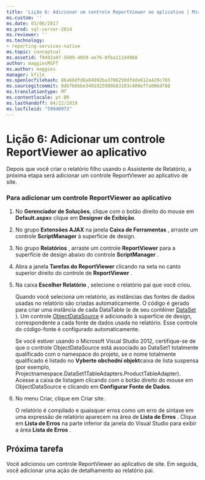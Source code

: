 ```yaml
---
title: 'Lição 6: Adicionar um controle ReportViewer ao aplicativo | Microsoft Docs'
ms.custom: ''
ms.date: 03/06/2017
ms.prod: sql-server-2014
ms.reviewer: ''
ms.technology:
- reporting-services-native
ms.topic: conceptual
ms.assetid: f9492a97-5609-4059-ae76-0fba111d4968
author: maggiesMSFT
ms.author: maggies
manager: kfile
ms.openlocfilehash: 86a68dfd8a84892ba3706250dfdde612a429c765
ms.sourcegitcommit: 8d6fb6bbe3491925909b83103c409effa006df88
ms.translationtype: MT
ms.contentlocale: pt-BR
ms.lasthandoff: 04/22/2019
ms.locfileid: "59940972"
---
```

# <a name="lesson-6-add-a-reportviewer-control-to-the-application"></a>Lição 6: Adicionar um controle ReportViewer ao aplicativo
  Depois que você criar o relatório filho usando o Assistente de Relatório, a próxima etapa será adicionar um controle ReportViewer ao aplicativo de site.  
  
### <a name="to-add-a-reportviewer-control-to-the-application"></a>Para adicionar um controle ReportViewer ao aplicativo  
  
1.  No **Gerenciador de Soluções**, clique com o botão direito do mouse em **Default.aspx**e clique em **Designer de Exibição**.  
  
2.  No grupo **Extensões AJAX** na janela **Caixa de Ferramentas** , arraste um controle **ScriptManager** à superfície de design.  
  
3.  No grupo **Relatórios** , arraste um controle **ReportViewer** para a superfície de design abaixo do controle **ScriptManager** .  
  
4.  Abra a janela **Tarefas do ReportViewer** clicando na seta no canto superior direito do controle de **ReportViewer** .  
  
5.  Na caixa **Escolher Relatório** , selecione o relatório pai que você criou.  
  
     Quando você seleciona um relatório, as instâncias das fontes de dados usadas no relatório são criadas automaticamente. O código é gerado para criar uma instância de cada DataTable (e de seu contêiner [DataSet](https://msdn.microsoft.com/library/system.data.dataset\(v=vs.100\).aspx) ). Um controle [ObjectDataSource](https://msdn.microsoft.com/library/system.web.ui.webcontrols.objectdatasource\(v=vs.100\).aspx) é adicionado à superfície de design, correspondente a cada fonte de dados usada no relatório. Esse controle do código-fonte é configurado automaticamente.  
  
     Se você estiver usando o Microsoft Visual Studio 2012, certifique-se de que o controle ObjectDataSource está associado ao DataSet1 totalmente qualificado com o namespace do projeto, se o nome totalmente qualificado é listado no **Vyberte obchodní objekt**caixa de lista suspensa (por exemplo, Projectnamespace.DataSet1TableAdapters.ProductTableAdapter). Acesse a caixa de listagem clicando com o botão direito do mouse em ObjectDataSource e clicando em **Configurar Fonte de Dados**.  
  
6.  No menu Criar, clique em Criar site.  
  
     O relatório é compilado e quaisquer erros como um erro de sintaxe em uma expressão de relatório aparecem na área de **Lista de Erros** . Clique em **Lista de Erros** na parte inferior da janela do Visual Studio para exibir a área **Lista de Erros** .  
  
## <a name="next-task"></a>Próxima tarefa  
 Você adicionou um controle ReportViewer ao aplicativo de site. Em seguida, você adicionar uma ação de detalhamento ao relatório pai.  
  
  
